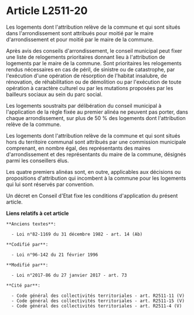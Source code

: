 # Article L2511-20

Les logements dont l'attribution relève de la commune et qui sont situés dans l'arrondissement sont attribués pour moitié par
le maire d'arrondissement et pour moitié par le maire de la commune.

Après avis des conseils d'arrondissement, le conseil municipal peut fixer une liste de relogements prioritaires donnant lieu
à l'attribution de logements par le maire de la commune. Sont prioritaires les relogements rendus nécessaires en cas de
péril, de sinistre ou de catastrophe, par l'exécution d'une opération de résorption de l'habitat insalubre, de rénovation, de
réhabilitation ou de démolition ou par l'exécution de toute opération à caractère culturel ou par les mutations proposées par
les bailleurs sociaux au sein du parc social. 

Les logements soustraits par délibération du conseil municipal à l'application de la règle fixée au premier alinéa ne peuvent
pas porter, dans chaque arrondissement, sur plus de 50 % des logements dont l'attribution relève de la commune.

Les logements dont l'attribution relève de la commune et qui sont situés hors du territoire communal sont attribués par une
commission municipale comprenant, en nombre égal, des représentants des maires d'arrondissement et des représentants du maire
de la commune, désignés parmi les conseillers élus.

Les  quatre premiers alinéas  sont, en outre, applicables aux décisions ou propositions d'attribution qui incombent à la
commune pour les logements qui lui sont réservés par convention.

Un décret en Conseil d'Etat fixe les conditions d'application du présent article.

**Liens relatifs à cet article**

	**Anciens textes**:

	  - Loi n°82-1169 du 31 décembre 1982 - art. 14 (Ab)

	**Codifié par**:

	  - Loi n°96-142 du 21 février 1996

	**Modifié par**:

	  - Loi n°2017-86 du 27 janvier 2017 - art. 73

	**Cité par**:

	  - Code général des collectivités territoriales - art. R2511-11 (V)
	  - Code général des collectivités territoriales - art. R2511-15 (V)
	  - Code général des collectivités territoriales - art. R2511-4 (V)
